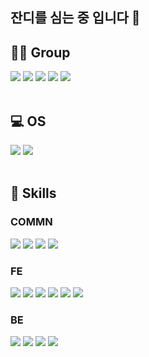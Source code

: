 ## 잔디를 심는 중 입니다 🌱 
  

<!-- https://dev.to/envoy_/150-badges-for-github-pnk#skills -->
<!-- https://simpleicons.org/ -->
**🤜🤛 Group**
---
<div>
  <img src="https://img.shields.io/badge/Slack-4A154B?style=for-the-badge&logo=slack&logoColor=white"/> 
  <img src="https://img.shields.io/badge/Jira-0052CC?style=for-the-badge&logo=Jira&logoColor=FFFFFF"/> 
  <img src="https://img.shields.io/badge/Bitbucket-0052CC?style=for-the-badge&logo=Bitbucket&logoColor=FFFFFF"/> 
  <img src="https://img.shields.io/badge/Confluence-172B4D?style=for-the-badge&logo=Confluence&logoColor=FFFFFF"/> 
  <img src="https://img.shields.io/badge/GitHub-100000?style=for-the-badge&logo=github&logoColor=white">
</div>
<br/>


**💻 OS**
---
<div>
  <img src="https://img.shields.io/badge/mac%20os-000000?style=for-the-badge&logo=apple&logoColor=white"> 
  <img src="https://img.shields.io/badge/Ubuntu-E95420?style=for-the-badge&logo=ubuntu&logoColor=white">
</div>
<br/>


**🚀 Skills**
---
<h3>COMMN</h3>  

<div>
  <img src="https://img.shields.io/badge/JavaScript-F7DF1E?style=for-the-badge&logo=javascript&logoColor=black"> 
  <img src="https://img.shields.io/badge/TypeScript-007ACC?style=for-the-badge&logo=typescript&logoColor=white"> 
  <img src="https://img.shields.io/badge/Jest-323330?style=for-the-badge&logo=Jest&logoColor=white"> 
  <img src="https://img.shields.io/badge/eslint-3A33D1?style=for-the-badge&logo=eslint&logoColor=white">
</div>

<h3>FE</h3>  

<div>
  <img src="https://img.shields.io/badge/HTML5-E34F26?style=for-the-badge&logo=html5&logoColor=white"> 
  <img src="https://img.shields.io/badge/CSS-239120?&style=for-the-badge&logo=css3&logoColor=white"> 
  <img src="https://img.shields.io/badge/Sass-CC6699?style=for-the-badge&logo=sass&logoColor=white"> 
  <img src="https://img.shields.io/badge/Ant Design-0170FE?style=for-the-badge&logo=Ant+Design&logoColor=FFFFFF"> 
  <img src="https://img.shields.io/badge/React-222222?style=for-the-badge&logo=React&logoColor=61DAFB"> 
  <img src="https://img.shields.io/badge/Next.js-white?style=for-the-badge&logo=Next.js&logoColor=000000">
</div>

<h3>BE</h3>  

<div>
  <img src="https://img.shields.io/badge/Node.js-339933?style=for-the-badge&logo=Node.js&logoColor=FFFFFF"> 
  <img src="https://img.shields.io/badge/MySQL-005C84?style=for-the-badge&logo=mysql&logoColor=white"> 
  <img src="https://img.shields.io/badge/MongoDB-4EA94B?style=for-the-badge&logo=mongodb&logoColor=white"> 
  <img src="https://img.shields.io/badge/Google_Cloud-4285F4?style=for-the-badge&logo=google-cloud&logoColor=white">
</div>

